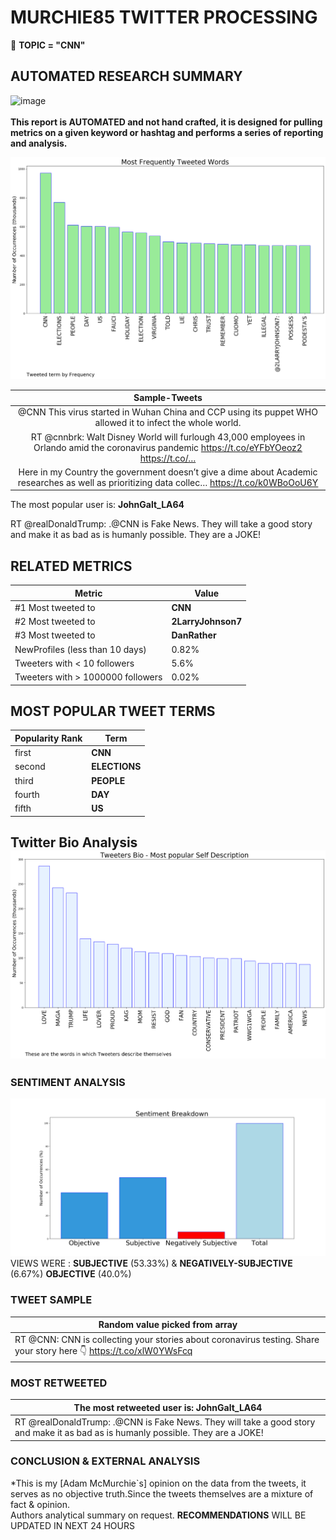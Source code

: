 # MURCHIE85 TWITTER PROCESSING 
&#x1F34E; **TOPIC = "CNN"**

## AUTOMATED RESEARCH SUMMARY

![image](https://marketingplatform.google.com/about/static/images/gmp/analytics-smb-benefit.jpg)
<br></br>
<b> This report is AUTOMATED and not hand crafted, it is designed for pulling metrics on a given keyword or hashtag and performs a series of reporting and analysis.</b>



![image](TWEETS.png)



|                **Sample-Tweets**        |
| :-------------: |
| @CNN This virus started in Wuhan China and CCP using its puppet WHO allowed it to infect the whole world. |
| RT @cnnbrk: Walt Disney World will furlough 43,000 employees in Orlando amid the coronavirus pandemic https://t.co/eYFbYOeoz2 https://t.co/… |
| Here in my Country the government doesn’t give a dime about Academic researches as well as prioritizing data collec… https://t.co/k0WBoOoU6Y |

The most popular user is: **JohnGalt_LA64**
<div class="alert alert-block alert-danger"> RT @realDonaldTrump: .@CNN is Fake News. They will take a good story and make it as bad as is humanly possible. They are a JOKE!</div>

## RELATED METRICS<br>
| Metric | Value |
| ------------- | ------------- |
| #1 Most tweeted to  | **CNN** |
| #2 Most tweeted to  | **2LarryJohnson7** |
| #3 Most tweeted to  | **DanRather** |
| NewProfiles (less than 10 days) | 0.82%  |
| Tweeters with < 10 followers  | 5.6%|
| Tweeters with > 1000000 followers  | 0.02%  |



## MOST POPULAR TWEET TERMS 


| Popularity Rank  | Term |
| ------------- | ------------- |
| first  | **CNN**  |
| second  | **ELECTIONS**  |
| third  | **PEOPLE** |
| fourth  | **DAY**  |
| fifth  | **US**  |


## Twitter Bio Analysis![image](BIO.png)
### SENTIMENT ANALYSIS
![image](sentiment.png)
VIEWS WERE : **SUBJECTIVE**  (53.33%) & **NEGATIVELY-SUBJECTIVE** (6.67%) **OBJECTIVE** (40.0%)

### TWEET SAMPLE 
| Random value picked from array |
| ------------- |
|RT @CNN: CNN is collecting your stories about coronavirus testing. Share your story here 👇 https://t.co/xlW0YWsFcq |

### MOST RETWEETED 

| The most retweeted user is: **JohnGalt_LA64**  |
| ------------- |
| RT @realDonaldTrump: .@CNN is Fake News. They will take a good story and make it as bad as is humanly possible. They are a JOKE! |

### CONCLUSION & EXTERNAL ANALYSIS

*This is my [Adam McMurchie`s] opinion on the data from the tweets, it serves as no objective truth.Since the tweets themselves are a mixture of fact & opinion.<br>
Authors analytical summary on request.
**RECOMMENDATIONS** WILL BE UPDATED IN NEXT  24 HOURS <br>